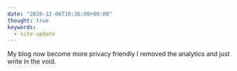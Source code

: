 ```yaml
---
date: "2020-12-06T16:36:00+00:00"
thought: true
keywords:
  - site-update
---
```


My blog now become more privacy friendly I removed the analytics and just
write in the void.
